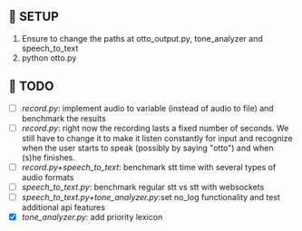 ## :space_invader: SETUP
1. Ensure to change the paths at otto_output.py, tone_analyzer and speech_to_text
2. python otto.py

## :octopus: TODO
- [ ] *record.py*: implement audio to variable (instead of audio to file) and benchmark the results
- [ ] *record.py*: right now the recording lasts a fixed number of seconds. We still have to change it to make it listen constantly for input and recognize when the user starts to speak (possibly by saying "otto") and when (s)he finishes.
- [ ] *record.py+speech_to_text*: benchmark stt time with several types of audio formats 
- [ ] *speech_to_text.py*: benchmark regular stt vs stt with websockets
- [ ] *speech_to_text.py+tone_analyzer.py*:set no_log functionality and test additional api features
- [x] *tone_analyzer.py*: add priority lexicon